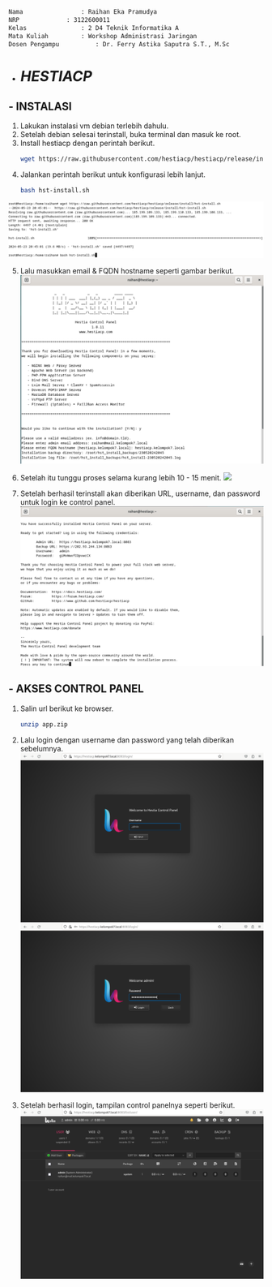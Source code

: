     Nama		        : Raihan Eka Pramudya
    NRP		        : 3122600011
    Kelas		        : 2 D4 Teknik Informatika A
    Mata Kuliah	        : Workshop Administrasi Jaringan
    Dosen Pengampu	        : Dr. Ferry Astika Saputra S.T., M.Sc
    

- # _HESTIACP_

## - INSTALASI

1. Lakukan instalasi vm debian terlebih dahulu.
2. Setelah debian selesai terinstall, buka terminal dan masuk ke root.
3. Install hestiacp dengan perintah berikut.
   ```bash
   wget https://raw.githubusercontent.com/hestiacp/hestiacp/release/install/hst-install.sh
   ```
4. Jalankan perintah berikut untuk konfigurasi lebih lanjut.
   ```bash
   bash hst-install.sh
   ```
![](assets/h1.png)

5. Lalu masukkan email & FQDN hostname seperti gambar berikut.
   ![](assets/h2.png)

6. Setelah itu tunggu proses selama kurang lebih 10 - 15 menit.
   ![](assets/h3.png)
   
7. Setelah berhasil terinstall akan diberikan URL, username, dan password untuk login ke control panel.
   ![](assets/5.png)

## - AKSES CONTROL PANEL

1. Salin url berikut ke browser.
   ```bash
   unzip app.zip
   ```

2. Lalu login dengan username dan password yang telah diberikan sebelumnya.
   ![](assets/6.png)
   ![](assets/7.png)

4. Setelah berhasil login, tampilan control panelnya seperti berikut.
   ![](assets/8.png)
